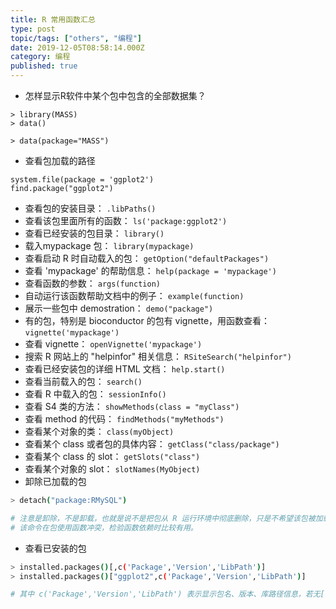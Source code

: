 ```yaml
---
title: R 常用函数汇总
type: post
topic/tags: ["others", "编程"]
date: 2019-12-05T08:58:14.000Z
category: 编程
published: true
---
```


- 怎样显示R软件中某个包中包含的全部数据集？

```
> library(MASS)
> data()

> data(package="MASS")
```

- 查看包加载的路径

```
system.file(package = 'ggplot2')
find.package("ggplot2")
```

- 查看包的安装目录： `.libPaths()` 
- 查看该包里面所有的函数： `ls('package:ggplot2')` 
- 查看已经安装的包目录： `library()` 
- 载入mypackage 包： `library(mypackage)` 
- 查看启动 R 时自动载入的包： `getOption("defaultPackages")` 
- 查看 'mypackage' 的帮助信息： `help(package = 'mypackage')` 
- 查看函数的参数： `args(function)` 
- 自动运行该函数帮助文档中的例子： `example(function)` 
- 展示一些包中 demostration： `demo("package")` 
- 有的包，特别是 bioconductor 的包有 vignette，用函数查看： `vignette('mypackage')` 
- 查看 vignette： `openVignette('mypackage')` 
- 搜索 R 网站上的 "helpinfor" 相关信息： `RSiteSearch("helpinfor")` 
- 查看已经安装包的详细 HTML 文档： `help.start()` 
- 查看当前载入的包： `search()` 
- 查看 R 中载入的包： `sessionInfo()` 
- 查看 S4 类的方法： `showMethods(class = "myClass")` 
- 查看 method 的代码： `findMethods("myMethods")` 
- 查看某个对象的类： `class(myObject)` 
- 查看某个 class 或者包的具体内容： `getClass("class/package")` 
- 查看某个 class 的 slot： `getSlots("class")` 
- 查看某个对象的 slot： `slotNames(MyObject)` 
- 卸除已加载的包

```bash
> detach("package:RMySQL")

# 注意是卸除，不是卸载，也就是说不是把包从 R 运行环境中彻底删除，只是不希望该包被加载使用。
# 该命令在包使用函数冲突，检验函数依赖时比较有用。
```

- 查看已安装的包

```bash
> installed.packages()[,c('Package','Version','LibPath')]
> installed.packages()["ggplot2",c('Package','Version','LibPath')]

# 其中 c('Package','Version','LibPath') 表示显示包名、版本、库路径信息，若无[,c('Package','Version','LibPath')]参数，则显示所有信息。
```
